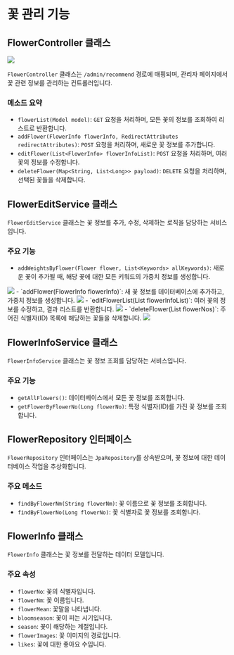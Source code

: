 # 꽃 관리 기능

## FlowerController 클래스

<img src="https://github.com/donggyunhuh/TeamProject_Flower/blob/main/%ED%94%84%EB%A1%9C%EC%A0%9D%ED%8A%B8%20%EC%82%AC%EC%A7%84/%EA%B4%80%EB%A6%AC%EC%9E%90%20%ED%8E%98%EC%9D%B4%EC%A7%80/%EA%BD%83%EA%B4%80%EB%A6%AC/FlowerController.png?raw=true">

`FlowerController` 클래스는 `/admin/recommend` 경로에 매핑되며, 관리자 페이지에서 꽃 관련 정보를 관리하는 컨트롤러입니다.

### 메소드 요약

- `flowerList(Model model)`: `GET` 요청을 처리하며, 모든 꽃의 정보를 조회하여 리스트로 반환합니다.
- `addFlower(FlowerInfo flowerInfo, RedirectAttributes redirectAttributes)`: `POST` 요청을 처리하며, 새로운 꽃 정보를 추가합니다.
- `editFlower(List<FlowerInfo> flowerInfoList)`: `POST` 요청을 처리하며, 여러 꽃의 정보를 수정합니다.
- `deleteFlower(Map<String, List<Long>> payload)`: `DELETE` 요청을 처리하며, 선택된 꽃들을 삭제합니다.

## FlowerEditService 클래스
`FlowerEditService` 클래스는 꽃 정보를 추가, 수정, 삭제하는 로직을 담당하는 서비스입니다.

### 주요 기능

- `addWeightsByFlower(Flower flower, List<Keywords> allKeywords)`: 새로운 꽃이 추가될 때, 해당 꽃에 대한 모든 키워드의 가중치 정보를 생성합니다.
<img src="https://github.com/donggyunhuh/TeamProject_Flower/blob/main/%ED%94%84%EB%A1%9C%EC%A0%9D%ED%8A%B8%20%EC%82%AC%EC%A7%84/%EA%B4%80%EB%A6%AC%EC%9E%90%20%ED%8E%98%EC%9D%B4%EC%A7%80/%EA%BD%83%EA%B4%80%EB%A6%AC/addWeightByFlower.png?raw=true">
- `addFlower(FlowerInfo flowerInfo)`: 새 꽃 정보를 데이터베이스에 추가하고, 가중치 정보를 생성합니다.
<img src="https://github.com/donggyunhuh/TeamProject_Flower/blob/main/%ED%94%84%EB%A1%9C%EC%A0%9D%ED%8A%B8%20%EC%82%AC%EC%A7%84/%EA%B4%80%EB%A6%AC%EC%9E%90%20%ED%8E%98%EC%9D%B4%EC%A7%80/%EA%BD%83%EA%B4%80%EB%A6%AC/addFlower.png?raw=true">
- `editFlowerList(List<FlowerInfo> flowerInfoList)`: 여러 꽃의 정보를 수정하고, 결과 리스트를 반환합니다.
<img src="https://github.com/donggyunhuh/TeamProject_Flower/blob/main/%ED%94%84%EB%A1%9C%EC%A0%9D%ED%8A%B8%20%EC%82%AC%EC%A7%84/%EA%B4%80%EB%A6%AC%EC%9E%90%20%ED%8E%98%EC%9D%B4%EC%A7%80/%EA%BD%83%EA%B4%80%EB%A6%AC/editFlowerList.png?raw=true">
- `deleteFlower(List<Long> flowerNos)`: 주어진 식별자(ID) 목록에 해당하는 꽃들을 삭제합니다.
<img src="https://github.com/donggyunhuh/TeamProject_Flower/blob/main/%ED%94%84%EB%A1%9C%EC%A0%9D%ED%8A%B8%20%EC%82%AC%EC%A7%84/%EA%B4%80%EB%A6%AC%EC%9E%90%20%ED%8E%98%EC%9D%B4%EC%A7%80/%EA%BD%83%EA%B4%80%EB%A6%AC/deleteFlower.png?raw=true">

## FlowerInfoService 클래스
`FlowerInfoService` 클래스는 꽃 정보 조회를 담당하는 서비스입니다.

### 주요 기능

- `getAllFlowers()`: 데이터베이스에서 모든 꽃 정보를 조회합니다.
- `getFlowerByFlowerNo(Long flowerNo)`: 특정 식별자(ID)를 가진 꽃 정보를 조회합니다.

## FlowerRepository 인터페이스
`FlowerRepository` 인터페이스는 `JpaRepository`를 상속받으며, 꽃 정보에 대한 데이터베이스 작업을 추상화합니다.

### 주요 메소드

- `findByFlowerNm(String flowerNm)`: 꽃 이름으로 꽃 정보를 조회합니다.
- `findByFlowerNo(Long flowerNo)`: 꽃 식별자로 꽃 정보를 조회합니다.

## FlowerInfo 클래스
`FlowerInfo` 클래스는 꽃 정보를 전달하는 데이터 모델입니다.

### 주요 속성

- `flowerNo`: 꽃의 식별자입니다.
- `flowerNm`: 꽃 이름입니다.
- `flowerMean`: 꽃말을 나타냅니다.
- `bloomseason`: 꽃이 피는 시기입니다.
- `season`: 꽃이 해당하는 계절입니다.
- `flowerImages`: 꽃 이미지의 경로입니다.
- `likes`: 꽃에 대한 좋아요 수입니다.